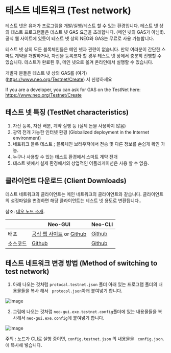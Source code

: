 # 테스트 네트워크 (Test network)

테스트 넷은 유저가 프로그램을 개발/실행/테스트 할 수 있는 환경입니다. 테스트 넷 상의 테스트 프로그램들은 테스트 넷 GAS 요금을 초래합니다. (메인 넷의 GAS가 아님!!). 공식 웹 사이트에 있듯이 테스트 넷 상의 NEO와 GAS는 무료로 사용 가능합니다.

테스트 넷 상의 모든 블록체인들은 메인 넷과 관련이 없습니다. 만약 여러분이 간단한 스마트 계약을 개발하거나, 자신을 등록코자 할 경우 테스트 넷 상에서 충분히 진행할 수 있습니다. 테스트가 완료된 후, 메인 넷으로 옮겨 온라인에서 실행할 수 있습니다. 

개발자 분들은 테스트 넷 상의 GAS를 (여기)(https://www.neo.org/Testnet/Create) 서 신청하세요

If you are a developer, you can ask for GAS on the TestNet here: https://www.neo.org/Testnet/Create

## 테스트 넷 특징 (TestNet characteristics)

1. 자산 등록, 자산 배분, 계약 실행 등 (실제 돈을 사용하지 않음)
2. 광역 전개 가능한 인터넷 환경 (Globalized deployment in the Internet environment)
3. 네트워크 블록 테스트 ; 블록체인 브라우저에서 전송 및 다른 정보를 손쉽게 확인 가능.
4. 누구나 사용할 수 있는 테스트 환경에서 스마트 계약 전개
5. 테스트 넷에서 실제 환경에서의 상업적인 어플리케이션은 사용 할 수 없음.

## 클라이언트 다운로드 (Client Downloads)

테스트 네트워크의 클라이언트는 메인 네트워크의 클라이언트와 같습니다. 클라이언트의 설정파일을 변경하면 해당 클라이언트는 테스트 넷 용도로 변환됩니다..

참조: [네오 노드 소개](introduction.md).

|      | Neo-GUI                        | Neo-CLI                        |
| ---- | ---------------------------------------- | ---------------------------------------- |
| 배포 | [공식 웹 사이트](https://www.neo.org/download) or [Github](https://github.com/neo-project/neo-gui/releases) | [Github](https://github.com/neo-project/neo-cli/releases) |
| 소스코드 | [Github](https://github.com/neo-project/neo-gui) | [Github](https://github.com/neo-project/neo-cli) |

## 테스트 네트워크 변경 방법 (Method of switching to test network)

1. 아래 나오는 것처럼 `protocal.testnet.json` 폴더 아래 있는 프로그램 폴더의 내용물들을 복사 해서 ` protocol.json`아래 붙여넣기 합니다. 

![image](https://github.com/neo-project/docs/blob/master/assets/testnet_1.png)

2. 그림에 나오는 것처럼 `neo-gui.exe.testnet.config`폴더에 있는 내용물들을 복사헤서 `neo-gui.exe.config`에 붙여넣기 합니다. 

![image](https://github.com/neo-project/docs/blob/master/assets/testnet_2.png)

주의 : 노드가 CLI로 실행 중이면, `config.testnet.json` 의 내용물을 ` config.json`.에 복사해 넣습니다. 
